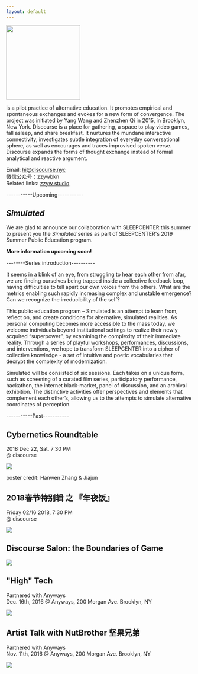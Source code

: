 ```yaml
---
layout: default
---
```

<div class="col" markdown="1">
<img src="assets/LOGO.png" width="200px">

is a pilot practice of alternative education. It promotes empirical and spontaneous exchanges and evokes for a new form of convergence. The project was initiated by Yang Wang and Zhenzhen Qi in 2015, in Brooklyn, New York. Discourse is a place for gathering, a space to play video games, fall asleep, and share breakfast. It nurtures the mundane interactive connectivity, investigates subtle integration of everyday conversational sphere, as well as encourages and traces improvised spoken verse. Discourse expands the forms of thought exchange instead of formal analytical and reactive argument. 

Email: [hi@discourse.nyc](mailto:hi@discourse.nyc)            
微信公众号：zzywbkn         
Related links: [zzyw studio](http://zzywstudio.com)



</div>

<div class="col" markdown="1">

-----------Upcoming-----------


_Simulated_
-------------

We are glad to announce our collaboration with SLEEPCENTER this summer to present you the _Simulated_ series as part of SLEEPCENTER's 2019 Summer Public Education program.

**More information upcoming soon!**


--------Series introduction----------

It seems in a blink of an eye, from struggling to hear each other from afar, we are finding ourselves being trapped inside a collective feedback loop, having difficulties to tell apart our own voices from the others. What are the metrics enabling such rapidly increasing complex and unstable emergence? Can we recognize the irreducibility of the self?

This public education program – Simulated is an attempt to learn from, reflect on, and create conditions for alternative, simulated realities. As personal computing becomes more accessible to the mass today, we welcome individuals beyond institutional settings to realize their newly acquired “superpower”, by examining the complexity of their immediate reality. Through a series of playful workshops, performances, discussions, and interventions, we hope to transform SLEEPCENTER into a cipher of collective knowledge - a set of intuitive and poetic vocabularies that decrypt the complexity of modernization. 

Simulated will be consisted of six sessions. Each takes on a unique form, such as screening of a curated film series, participatory performance, hackathon, the internet black-market, panel of discussion, and an archival exhibition. The distinctive activities offer perspectives and elements that complement each other’s, allowing us to the attempts to simulate alternative coordinates of perception. 

</div>

<div class="col" markdown="1">


-----------Past-----------


Cybernetics Roundtable
------------------
2018 Dec 22, Sat. 7:30 PM                
@ discourse

![](assets/pictures/cyberneticsposter.jpg)

poster credit: Hanwen Zhang & Jiajun


2018春节特别辑 之 『年夜饭』
------------------------
Friday 02/16 2018, 7:30 PM          
@ discourse

 ![](assets/pictures/chun-jie-poster.png)



Discourse Salon: the Boundaries of Game
------------------------
 ![](assets/pictures/boundariesofgame.png)

"High" Tech
------------------------

Partnered with Anyways      
Dec. 16th, 2016 @ Anyways, 200 Morgan Ave. Brooklyn, NY

 ![](assets/pictures/hightech.png)


Artist Talk with NutBrother 坚果兄弟
------------------------
Partnered with Anyways      
Nov. 11th, 2016 @ Anyways, 200 Morgan Ave. Brooklyn, NY


 ![](assets/pictures/jianguo.jpg)



</div>



